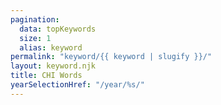 ```yaml
---
pagination:
  data: topKeywords
  size: 1
  alias: keyword
permalink: "keyword/{{ keyword | slugify }}/"
layout: keyword.njk
title: CHI Words
yearSelectionHref: "/year/%s/"
---
```


